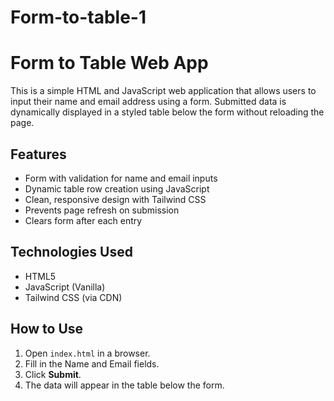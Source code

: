 # Form-to-table-1


# Form to Table Web App

This is a simple HTML and JavaScript web application that allows users to input their name and email address using a form. Submitted data is dynamically displayed in a styled table below the form without reloading the page.

## Features

- Form with validation for name and email inputs
- Dynamic table row creation using JavaScript
- Clean, responsive design with Tailwind CSS
- Prevents page refresh on submission
- Clears form after each entry

## Technologies Used

- HTML5
- JavaScript (Vanilla)
- Tailwind CSS (via CDN)

## How to Use

1. Open `index.html` in a browser.
2. Fill in the Name and Email fields.
3. Click **Submit**.
4. The data will appear in the table below the form.



